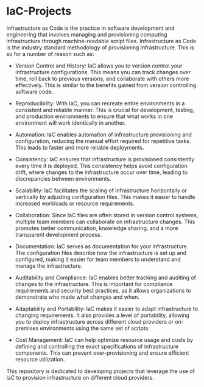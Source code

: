 # IaC-Projects
Infrastructure as Code is the practice in software development and engineering that involves managing and provisioning computing infrastructure through machine-readable script files.
Infrastructure as Code is the industry standard methodology of provisioning infrastructure. This is so for a number of reason such as:
- Version Control and History: IaC allows you to version control your infrastructure configurations. This means you can track changes over time, roll back to previous versions, and collaborate with others more effectively. This is similar to the benefits gained from version controlling software code.

- Reproducibility: With IaC, you can recreate entire environments in a consistent and reliable manner. This is crucial for development, testing, and production environments to ensure that what works in one environment will work identically in another.

- Automation: IaC enables automation of infrastructure provisioning and configuration, reducing the manual effort required for repetitive tasks. This leads to faster and more reliable deployments.

- Consistency: IaC ensures that infrastructure is provisioned consistently every time it is deployed. This consistency helps avoid configuration drift, where changes to the infrastructure occur over time, leading to discrepancies between environments.

- Scalability: IaC facilitates the scaling of infrastructure horizontally or vertically by adjusting configuration files. This makes it easier to handle increased workloads or resource requirements.

- Collaboration: Since IaC files are often stored in version control systems, multiple team members can collaborate on infrastructure changes. This promotes better communication, knowledge sharing, and a more transparent development process.

- Documentation: IaC serves as documentation for your infrastructure. The configuration files describe how the infrastructure is set up and configured, making it easier for team members to understand and manage the infrastructure.

- Auditability and Compliance: IaC enables better tracking and auditing of changes to the infrastructure. This is important for compliance requirements and security best practices, as it allows organizations to demonstrate who made what changes and when.

- Adaptability and Portability: IaC makes it easier to adapt infrastructure to changing requirements. It also provides a level of portability, allowing you to deploy infrastructure across different cloud providers or on-premises environments using the same set of scripts.

- Cost Management: IaC can help optimize resource usage and costs by defining and controlling the exact specifications of infrastructure components. This can prevent over-provisioning and ensure efficient resource utilization.

This repository is dedicated to developing projects that leverage the use of IaC to provision infrastructure on different cloud providers.
